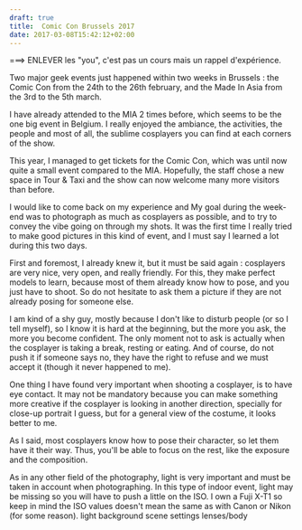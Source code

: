 ```yaml
---
draft: true
title:  Comic Con Brussels 2017
date: 2017-03-08T15:42:12+02:00
---
```


===> ENLEVER les "you", c'est pas un cours mais un rappel d'expérience.

Two major geek events just happened within two weeks in Brussels : the Comic Con from the 24th to the 26th february, and the Made In Asia from the 3rd to the 5th march.

I have already attended to the MIA 2 times before, which seems to be the one big event in Belgium. I really enjoyed the ambiance, the activities, the people and most of all, the sublime cosplayers you can find at each corners of the show.

This year, I managed to get tickets for the Comic Con, which was until now quite a small event compared to the MIA. Hopefully, the staff chose a new space in Tour & Taxi and the show can now welcome many more visitors than before.

I would like to come back on my experience and
My goal during the week-end was to photograph as much as cosplayers as possible, and to try to convey the vibe going on through my shots. It was the first time I really tried to make good pictures in this kind of event, and I must say I learned a lot during this two days.

First and foremost, I already knew it, but it must be said again : cosplayers are very nice, very open, and really friendly. For this, they make perfect models to learn, because most of them already know how to pose, and you just have to shoot. So do not hesitate to ask them a picture if they are not already posing for someone else.

I am kind of a shy guy, mostly because I don't like to disturb people (or so I tell myself), so I know it is hard at the beginning, but the more you ask, the more you become confident. The only moment not to ask is actually when the cosplayer is taking a break, resting or eating. And of course, do not push it if someone says no, they have the right to refuse and we must accept it (though it never happened to me).


One thing I have found very important when shooting a cosplayer, is to have eye contact. It may not be mandatory because you can make something more creative if the cosplayer is looking in another direction, specially for close-up portrait I guess, but for a general view of the costume, it looks better to me.

As I said, most cosplayers know how to pose their character, so let them have it their way. Thus, you'll be able to focus on the rest, like the exposure and the composition.

As in any other field of the photography, light is very important and must be taken in account when photographing. In this type of indoor event, light may be missing so you will have to push a little on the ISO. I own a Fuji X-T1 so keep in mind the ISO values doesn't mean the same as with Canon or Nikon (for some reason).
light
background
scene
settings
lenses/body
